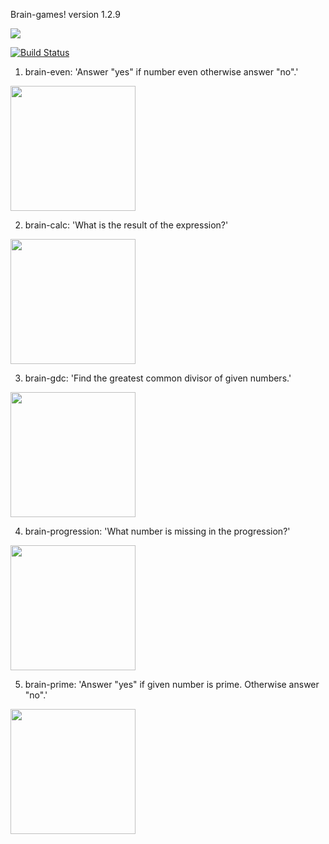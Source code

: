 Brain-games!
version 1.2.9

<a href="https://codeclimate.com/github/YuriySho/project-lvl1-s450/maintainability"><img src="https://api.codeclimate.com/v1/badges/1038860f400832da83b5/maintainability" /></a>

[![Build Status](https://travis-ci.org/YuriySho/project-lvl1-s450.svg?branch=master)](https://travis-ci.org/YuriySho/project-lvl1-s450)

1. brain-even: 'Answer "yes" if number even otherwise answer "no".'

<a href="https://asciinema.org/a/hSVlBgTmOvExl2o2nXt2cv3fT"><img src="https://asciinema.org/a/14.png" width="200"/></a>

2. brain-calc: 'What is the result of the expression?'

<a href="https://asciinema.org/a/66EqbEXhO4uYJyTeqfdVkhGKT"><img src="https://asciinema.org/a/14.png" width="200"/></a>

3. brain-gdc: 'Find the greatest common divisor of given numbers.'

<a href="https://asciinema.org/a/PMoUgvv1UEFpKIu4S4EO9nBiI"><img src="https://asciinema.org/a/14.png" width="200"/></a>

4. brain-progression: 'What number is missing in the progression?'

<a href="https://asciinema.org/a/Ch6qbrhH2grreplBZtSOfoI6M"><img src="https://asciinema.org/a/14.png" width="200"/></a>

5. brain-prime: 'Answer "yes" if given number is prime. Otherwise answer "no".'

<a href="https://asciinema.org/a/JrLJgt1rb7mh2v6r1vxZXgDJM"><img src="https://asciinema.org/a/14.png" width="200"/></a>
